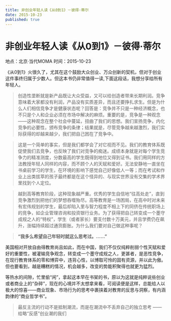 ```yaml
---
title: 非创业年轻人读《从0到1》－彼得·蒂尔
date: 2015-10-23
published: true
---
```


# 非创业年轻人读《从0到1》－彼得·蒂尔

地点：北京·当代MOMA
时间：2015-10-23

《从0到1》火很久了，尤其在这个鼓励大众创业、万众创新的契机，但对于创业这件事终归属于少数人。但这本书仍非常值得一读,下面这段话，我想分享给所有年轻人。

> 创造性垄断就是新产品既让大众受益，又可以给创造者带来长期利润。竞争意味着大家都没有利润，产品没有实质差异，而且还要挣扎求生。但是为什么人们相信竞争才是健康状态呢？回答是：竞争并不只是一种经济概念，也不只是个人和企业必须在市场中解决的麻烦。重要的是，竞争是一种观念——这种观念在整个社会中蔓延，扭曲了我们的思想。我们宣扬竞争，内化竞争的必要性，颁布竞争的条律；结果就是，尽管竞争越来越激烈，我们实际获得的却越来越少，我们把自己困在了竞争中。

> 这是一个简单的事实，但是我们都学会了对它视而不见。我们的教育体系既促使我们去竞争，也反映了我们对竞争的痴迷。成绩本身就是对每个学生竞争力的精准测度，分数最高的学生既得到地位又得到证书。我们用同样的方法教授年轻人同样的内容，而不顾个人的天赋和爱好。无法安静地一直坐在书桌前学习的学生，在环境的影响下感觉自己好像低人一等；而在考试和作业上出类拔萃的孩子最终都是在这个怪异的、与现实世界没有交集的学术界里找到个人定位。

> 越到高等教育阶段，这种现象越严重。优秀的学生自信地“往高处走”，直到竞争激烈到把他们的梦想吞噬殆尽。高等教育是一场困局，在高中时对未来有宏伟规划的学生，最后却陷入里与智力程度不相上下的同侪在传统职场上的竞争，如企业管理咨询和投资银行业务。为了获得把自己转变成一个墨守成规之人的“特权”，学生（或者家长）要支付数十万美元，并且学费仍在飙升，涨幅持续超过通货膨胀。为什么我们要对自己做这种事呢？

> **“我多么希望自己年轻时就这么思考过。……”**

美国相对开放自由得教育尚且如此，而在中国，我们不仅仅纯粹削弱个性天赋和爱好的重要性，被灌输竞争观念，转变成一个墨守成规之人，更甚者，是恶性竞争，在现行教育体系的零和博弈中，违背心性，以博取可怜的固有资源，并以此为傲。但也要看到，越是糟糕的情况，机会越多，改变的势能积聚得也就更为猛烈。

等热水的间隙，忙里偷“闲”，拿起这本早在书架的书，原以为这就是纯粹说些创业或者商业上的“杂碎”，现在的心境并不太想拿来看，可阅读便是这样，总能给人以极大的惊喜——商业现象、市场行为的思考中裹挟着对教育的反思与洞察，有内涵韵律的“商业哲学书”。

> 最反主流的行动不是抵制潮流，而是在潮流中不丢弃自己的独立思考
——给略“反感”创业潮的我们